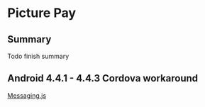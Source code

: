 # Picture Pay

## Summary

Todo finish summary

## Android 4.4.1 - 4.4.3 Cordova workaround

[Messaging.js](http://todo)
